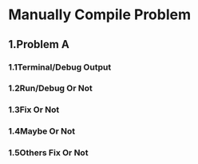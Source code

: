 # Manually Compile Problem

## 1.Problem A

### 1.1Terminal/Debug Output

### 1.2Run/Debug Or Not

### 1.3Fix Or Not

### 1.4Maybe Or Not

### 1.5Others Fix Or Not
